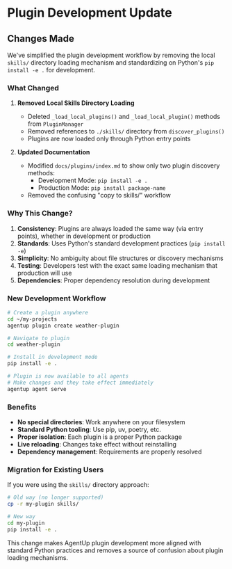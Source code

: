# Plugin Development Update

## Changes Made

We've simplified the plugin development workflow by removing the local `skills/` directory loading mechanism and standardizing on Python's `pip install -e .` for development.

### What Changed

1. **Removed Local Skills Directory Loading**
   - Deleted `_load_local_plugins()` and `_load_local_plugin()` methods from `PluginManager`
   - Removed references to `./skills/` directory from `discover_plugins()`
   - Plugins are now loaded only through Python entry points

2. **Updated Documentation**
   - Modified `docs/plugins/index.md` to show only two plugin discovery methods:
     - Development Mode: `pip install -e .`
     - Production Mode: `pip install package-name`
   - Removed the confusing "copy to skills/" workflow

### Why This Change?

1. **Consistency**: Plugins are always loaded the same way (via entry points), whether in development or production
2. **Standards**: Uses Python's standard development practices (`pip install -e`)
3. **Simplicity**: No ambiguity about file structures or discovery mechanisms
4. **Testing**: Developers test with the exact same loading mechanism that production will use
5. **Dependencies**: Proper dependency resolution during development

### New Development Workflow

```bash
# Create a plugin anywhere
cd ~/my-projects
agentup plugin create weather-plugin

# Navigate to plugin
cd weather-plugin

# Install in development mode
pip install -e .

# Plugin is now available to all agents
# Make changes and they take effect immediately
agentup agent serve
```

### Benefits

- **No special directories**: Work anywhere on your filesystem
- **Standard Python tooling**: Use pip, uv, poetry, etc.
- **Proper isolation**: Each plugin is a proper Python package
- **Live reloading**: Changes take effect without reinstalling
- **Dependency management**: Requirements are properly resolved

### Migration for Existing Users

If you were using the `skills/` directory approach:

```bash
# Old way (no longer supported)
cp -r my-plugin skills/

# New way
cd my-plugin
pip install -e .
```

This change makes AgentUp plugin development more aligned with standard Python practices and removes a source of confusion about plugin loading mechanisms.